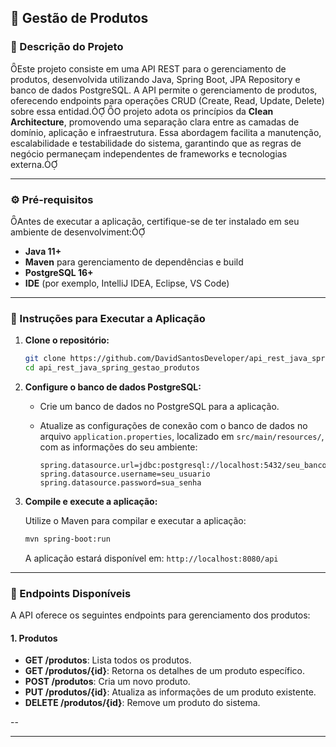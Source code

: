 ## 🛒 Gestão de Produtos

### 📖 Descrição do Projeto
Este projeto consiste em uma API REST para o gerenciamento de produtos, desenvolvida utilizando Java, Spring Boot, JPA Repository e banco de dados PostgreSQL. A API permite o gerenciamento de produtos, oferecendo endpoints para operações CRUD (Create, Read, Update, Delete) sobre essa entidad.
O projeto adota os princípios da **Clean Architecture**, promovendo uma separação clara entre as camadas de domínio, aplicação e infraestrutura. Essa abordagem facilita a manutenção, escalabilidade e testabilidade do sistema, garantindo que as regras de negócio permaneçam independentes de frameworks e tecnologias externa.

---

### ⚙️ Pré-requisitos
Antes de executar a aplicação, certifique-se de ter instalado em seu ambiente de desenvolviment:

- **Java 11+**
- **Maven** para gerenciamento de dependências e build
- **PostgreSQL 16+**
- **IDE** (por exemplo, IntelliJ IDEA, Eclipse, VS Code)

---

### 🚀 Instruções para Executar a Aplicação

1. **Clone o repositório:**

   ```bash
   git clone https://github.com/DavidSantosDeveloper/api_rest_java_spring_gestao_produtos.git
   cd api_rest_java_spring_gestao_produtos
   ```

2. **Configure o banco de dados PostgreSQL:**

   - Crie um banco de dados no PostgreSQL para a aplicação.
   - Atualize as configurações de conexão com o banco de dados no arquivo `application.properties`, localizado em `src/main/resources/`, com as informações do seu ambiente:

     ```properties
     spring.datasource.url=jdbc:postgresql://localhost:5432/seu_banco
     spring.datasource.username=seu_usuario
     spring.datasource.password=sua_senha
     ```

3. **Compile e execute a aplicação:**

   Utilize o Maven para compilar e executar a aplicação:

   ```bash
   mvn spring-boot:run
   ```

   A aplicação estará disponível em: `http://localhost:8080/api`

---

### 📘 Endpoints Disponíveis

A API oferece os seguintes endpoints para gerenciamento dos produtos:

#### **1. Produtos**

- **GET /produtos**: Lista todos os produtos.
- **GET /produtos/{id}**: Retorna os detalhes de um produto específico.
- **POST /produtos**: Cria um novo produto.
- **PUT /produtos/{id}**: Atualiza as informações de um produto existente.
- **DELETE /produtos/{id}**: Remove um produto do sistema.

--

--- 
